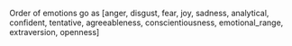 
Order of emotions go as 
[anger, disgust, fear, joy, sadness, analytical, confident, tentative, agreeableness, conscientiousness, emotional\_range, extraversion, openness]
